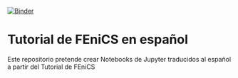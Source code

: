 [![Binder](https://mybinder.org/badge_logo.svg)](https://mybinder.org/v2/gh/felixenzogarofalo/Tutorial-de-FEniCS-en-espa-ol/master)

# Tutorial de FEniCS en español
Este repositorio pretende crear Notebooks de Jupyter traducidos al español a partir del Tutorial de FEniCS
